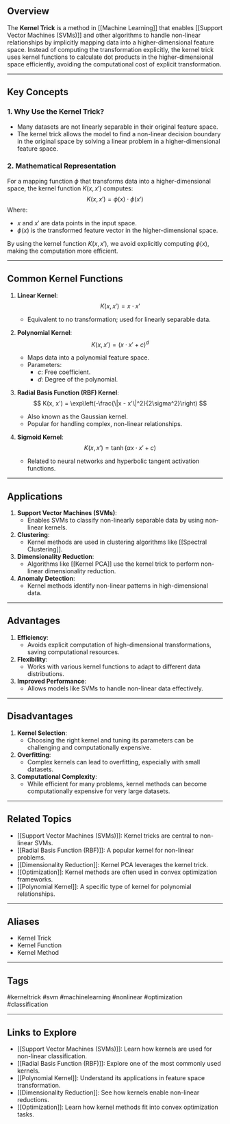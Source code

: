 ## Overview
The **Kernel Trick** is a method in [[Machine Learning]] that enables [[Support Vector Machines (SVMs)]] and other algorithms to handle non-linear relationships by implicitly mapping data into a higher-dimensional feature space. Instead of computing the transformation explicitly, the kernel trick uses kernel functions to calculate dot products in the higher-dimensional space efficiently, avoiding the computational cost of explicit transformation.

---

## Key Concepts

### **1. Why Use the Kernel Trick?**
- Many datasets are not linearly separable in their original feature space.
- The kernel trick allows the model to find a non-linear decision boundary in the original space by solving a linear problem in a higher-dimensional feature space.

### **2. Mathematical Representation**
For a mapping function $\phi$ that transforms data into a higher-dimensional space, the kernel function $K(x, x')$ computes:
$$
K(x, x') = \phi(x) \cdot \phi(x')
$$
Where:
- $x$ and $x'$ are data points in the input space.
- $\phi(x)$ is the transformed feature vector in the higher-dimensional space.

By using the kernel function $K(x, x')$, we avoid explicitly computing $\phi(x)$, making the computation more efficient.

---

## Common Kernel Functions

1. **Linear Kernel**:
   $$
   K(x, x') = x \cdot x'
   $$
   - Equivalent to no transformation; used for linearly separable data.

2. **Polynomial Kernel**:
   $$
   K(x, x') = (x \cdot x' + c)^d
   $$
   - Maps data into a polynomial feature space.
   - Parameters:
     - $c$: Free coefficient.
     - $d$: Degree of the polynomial.

3. **Radial Basis Function (RBF) Kernel**:
   $$
   K(x, x') = \exp\left(-\frac{\|x - x'\|^2}{2\sigma^2}\right)
   $$
   - Also known as the Gaussian kernel.
   - Popular for handling complex, non-linear relationships.

4. **Sigmoid Kernel**:
   $$
   K(x, x') = \tanh(\alpha x \cdot x' + c)
   $$
   - Related to neural networks and hyperbolic tangent activation functions.

---

## Applications

1. **Support Vector Machines (SVMs)**:
   - Enables SVMs to classify non-linearly separable data by using non-linear kernels.
2. **Clustering**:
   - Kernel methods are used in clustering algorithms like [[Spectral Clustering]].
3. **Dimensionality Reduction**:
   - Algorithms like [[Kernel PCA]] use the kernel trick to perform non-linear dimensionality reduction.
4. **Anomaly Detection**:
   - Kernel methods identify non-linear patterns in high-dimensional data.

---

## Advantages

1. **Efficiency**:
   - Avoids explicit computation of high-dimensional transformations, saving computational resources.
2. **Flexibility**:
   - Works with various kernel functions to adapt to different data distributions.
3. **Improved Performance**:
   - Allows models like SVMs to handle non-linear data effectively.

---

## Disadvantages

1. **Kernel Selection**:
   - Choosing the right kernel and tuning its parameters can be challenging and computationally expensive.
2. **Overfitting**:
   - Complex kernels can lead to overfitting, especially with small datasets.
3. **Computational Complexity**:
   - While efficient for many problems, kernel methods can become computationally expensive for very large datasets.

---

## Related Topics

- [[Support Vector Machines (SVMs)]]: Kernel tricks are central to non-linear SVMs.
- [[Radial Basis Function (RBF)]]: A popular kernel for non-linear problems.
- [[Dimensionality Reduction]]: Kernel PCA leverages the kernel trick.
- [[Optimization]]: Kernel methods are often used in convex optimization frameworks.
- [[Polynomial Kernel]]: A specific type of kernel for polynomial relationships.

---

## Aliases
- Kernel Trick
- Kernel Function
- Kernel Method

---

## Tags
#kerneltrick #svm #machinelearning #nonlinear #optimization #classification

---

## Links to Explore
- [[Support Vector Machines (SVMs)]]: Learn how kernels are used for non-linear classification.
- [[Radial Basis Function (RBF)]]: Explore one of the most commonly used kernels.
- [[Polynomial Kernel]]: Understand its applications in feature space transformation.
- [[Dimensionality Reduction]]: See how kernels enable non-linear reductions.
- [[Optimization]]: Learn how kernel methods fit into convex optimization tasks.